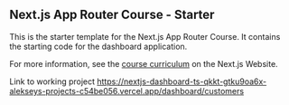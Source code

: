 ## Next.js App Router Course - Starter

This is the starter template for the Next.js App Router Course. It contains the starting code for the dashboard application.

For more information, see the [course curriculum](https://nextjs.org/learn) on the Next.js Website.

Link to working project https://nextjs-dashboard-ts-qkkt-gtku9oa6x-alekseys-projects-c54be056.vercel.app/dashboard/customers
